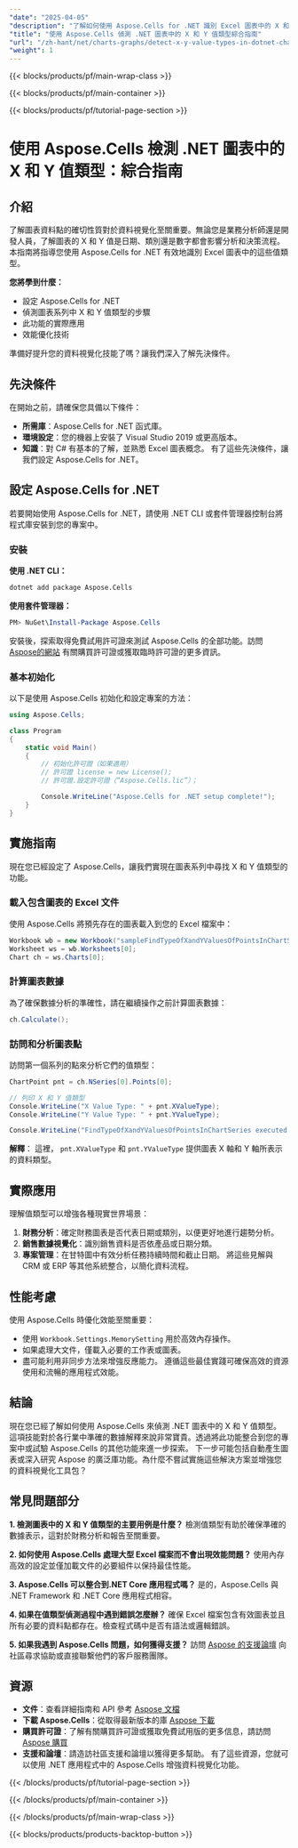 ```yaml
---
"date": "2025-04-05"
"description": "了解如何使用 Aspose.Cells for .NET 識別 Excel 圖表中的 X 和 Y 值類型。透過本逐步指南增強您的數據分析技能。"
"title": "使用 Aspose.Cells 偵測 .NET 圖表中的 X 和 Y 值類型綜合指南"
"url": "/zh-hant/net/charts-graphs/detect-x-y-value-types-in-dotnet-charts-using-aspose-cells/"
"weight": 1
---
```


{{< blocks/products/pf/main-wrap-class >}}

{{< blocks/products/pf/main-container >}}

{{< blocks/products/pf/tutorial-page-section >}}


# 使用 Aspose.Cells 檢測 .NET 圖表中的 X 和 Y 值類型：綜合指南
## 介紹
了解圖表資料點的確切性質對於資料視覺化至關重要。無論您是業務分析師還是開發人員，了解圖表的 X 和 Y 值是日期、類別還是數字都會影響分析和決策流程。本指南將指導您使用 Aspose.Cells for .NET 有效地識別 Excel 圖表中的這些值類型。

**您將學到什麼：**
- 設定 Aspose.Cells for .NET
- 偵測圖表系列中 X 和 Y 值類型的步驟
- 此功能的實際應用
- 效能優化技術

準備好提升您的資料視覺化技能了嗎？讓我們深入了解先決條件。
## 先決條件
在開始之前，請確保您具備以下條件：
- **所需庫**：Aspose.Cells for .NET 函式庫。
- **環境設定**：您的機器上安裝了 Visual Studio 2019 或更高版本。
- **知識**：對 C# 有基本的了解，並熟悉 Excel 圖表概念。
有了這些先決條件，讓我們設定 Aspose.Cells for .NET。
## 設定 Aspose.Cells for .NET
若要開始使用 Aspose.Cells for .NET，請使用 .NET CLI 或套件管理器控制台將程式庫安裝到您的專案中。
### 安裝
**使用 .NET CLI：**
```bash
dotnet add package Aspose.Cells
```
**使用套件管理器：**
```powershell
PM> NuGet\Install-Package Aspose.Cells
```
安裝後，探索取得免費試用許可證來測試 Aspose.Cells 的全部功能。訪問 [Aspose的網站](https://purchase.aspose.com/buy) 有關購買許可證或獲取臨時許可證的更多資訊。
### 基本初始化
以下是使用 Aspose.Cells 初始化和設定專案的方法：
```csharp
using Aspose.Cells;

class Program
{
    static void Main()
    {
        // 初始化許可證（如果適用）
        // 許可證 license = new License();
        // 許可證.設定許可證（“Aspose.Cells.lic”）；

        Console.WriteLine("Aspose.Cells for .NET setup complete!");
    }
}
```
## 實施指南
現在您已經設定了 Aspose.Cells，讓我們實現在圖表系列中尋找 X 和 Y 值類型的功能。
### 載入包含圖表的 Excel 文件
使用 Aspose.Cells 將預先存在的圖表載入到您的 Excel 檔案中：
```csharp
Workbook wb = new Workbook("sampleFindTypeOfXandYValuesOfPointsInChartSeries.xlsx");
Worksheet ws = wb.Worksheets[0];
Chart ch = ws.Charts[0];
```
### 計算圖表數據
為了確保數據分析的準確性，請在繼續操作之前計算圖表數據：
```csharp
ch.Calculate();
```
### 訪問和分析圖表點
訪問第一個系列的點來分析它們的值類型：
```csharp
ChartPoint pnt = ch.NSeries[0].Points[0];

// 列印 X 和 Y 值類型
Console.WriteLine("X Value Type: " + pnt.XValueType);
Console.WriteLine("Y Value Type: " + pnt.YValueType);

Console.WriteLine("FindTypeOfXandYValuesOfPointsInChartSeries executed successfully.");
```
**解釋**： 這裡， `pnt.XValueType` 和 `pnt.YValueType` 提供圖表 X 軸和 Y 軸所表示的資料類型。
## 實際應用
理解值類型可以增強各種現實世界場景：
1. **財務分析**：確定財務圖表是否代表日期或類別，以便更好地進行趨勢分析。
2. **銷售數據視覺化**：識別銷售資料是否依產品或日期分類。
3. **專案管理**：在甘特圖中有效分析任務持續時間和截止日期。
將這些見解與 CRM 或 ERP 等其他系統整合，以簡化資料流程。
## 性能考慮
使用 Aspose.Cells 時優化效能至關重要：
- 使用 `Workbook.Settings.MemorySetting` 用於高效內存操作。
- 如果處理大文件，僅載入必要的工作表或圖表。
- 盡可能利用非同步方法來增強反應能力。
遵循這些最佳實踐可確保高效的資源使用和流暢的應用程式效能。
## 結論
現在您已經了解如何使用 Aspose.Cells 來偵測 .NET 圖表中的 X 和 Y 值類型。這項技能對於各行業中準確的數據解釋來說非常寶貴。透過將此功能整合到您的專案中或試驗 Aspose.Cells 的其他功能來進一步探索。
下一步可能包括自動產生圖表或深入研究 Aspose 的廣泛庫功能。為什麼不嘗試實施這些解決方案並增強您的資料視覺化工具包？
## 常見問題部分
**1. 檢測圖表中的 X 和 Y 值類型的主要用例是什麼？**
檢測值類型有助於確保準確的數據表示，這對於財務分析和報告至關重要。

**2. 如何使用 Aspose.Cells 處理大型 Excel 檔案而不會出現效能問題？**
使用內存高效的設定並僅加載文件的必要組件以保持最佳性能。

**3. Aspose.Cells 可以整合到.NET Core 應用程式嗎？**
是的，Aspose.Cells 與 .NET Framework 和 .NET Core 應用程式相容。

**4. 如果在值類型偵測過程中遇到錯誤怎麼辦？**
確保 Excel 檔案包含有效圖表並且所有必要的資料點都存在。檢查程式碼中是否有語法或邏輯錯誤。

**5. 如果我遇到 Aspose.Cells 問題，如何獲得支援？**
訪問 [Aspose 的支援論壇](https://forum.aspose.com/c/cells/9) 向社區尋求協助或直接聯繫他們的客戶服務團隊。
## 資源
- **文件**：查看詳細指南和 API 參考 [Aspose 文檔](https://reference.aspose.com/cells/net/)
- **下載 Aspose.Cells**：從取得最新版本的庫 [Aspose 下載](https://releases.aspose.com/cells/net/)
- **購買許可證**：了解有關購買許可證或獲取免費試用版的更多信息，請訪問 [Aspose 購買](https://purchase.aspose.com/buy)
- **支援和論壇**：請造訪社區支援和論壇以獲得更多幫助。
有了這些資源，您就可以使用 .NET 應用程式中的 Aspose.Cells 增強資料視覺化功能。

{{< /blocks/products/pf/tutorial-page-section >}}

{{< /blocks/products/pf/main-container >}}

{{< /blocks/products/pf/main-wrap-class >}}

{{< blocks/products/products-backtop-button >}}